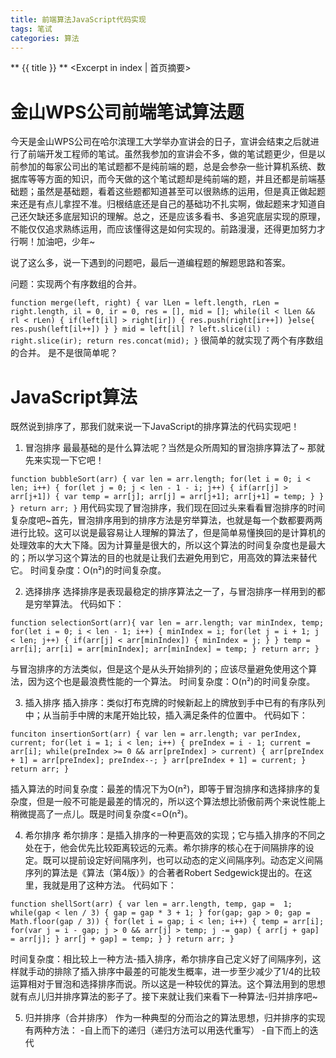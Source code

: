 ```yaml
---
title: 前端算法JavaScript代码实现
tags: 笔试
categories: 算法
---
```


** {{ title }} ** <Excerpt in index | 首页摘要>

# 金山WPS公司前端笔试算法题

今天是金山WPS公司在哈尔滨理工大学举办宣讲会的日子，宣讲会结束之后就进行了前端开发工程师的笔试。虽然我参加的宣讲会不多，做的笔试题更少，但是以前参加的每家公司出的笔试题都不是纯前端的题，总是会参杂一些计算机系统、数据库等等方面的知识，而今天做的这个笔试题却是纯前端的题，并且还都是前端基础题；虽然是基础题，看着这些题都知道甚至可以很熟练的运用，但是真正做起题来还是有点儿拿捏不准。归根结底还是自己的基础功不扎实啊，做起题来才知道自己还欠缺还多底层知识的理解。总之，还是应该多看书、多追究底层实现的原理，不能仅仅追求熟练运用，而应该懂得这是如何实现的。前路漫漫，还得更加努力才行啊！加油吧，少年~

说了这么多，说一下遇到的问题吧，最后一道编程题的解题思路和答案。

问题：实现两个有序数组的合并。

`function merge(left, right) {
    var lLen = left.length,
        rLen = right.length,
        il = 0,
        ir = 0,
        res = [],
        mid = [];
    while(il < lLen && rl < rLen) {
        if(left[il] > right[ir]) {
            res.push(right[ir++])
        }else{
            res.push(left[il++])
        }
    }
    mid = left[il] ? left.slice(il) : right.slice(ir);
    return res.concat(mid);
}`
很简单的就实现了两个有序数组的合并。
是不是很简单呢？

# JavaScript算法

既然说到排序了，那我们就来说一下JavaScript的排序算法的代码实现吧！

1. 冒泡排序
最最基础的是什么算法呢？当然是众所周知的冒泡排序算法了~
那就先来实现一下它吧！

`function bubbleSort(arr) {
    var len = arr.length;
    for(let i = 0; i < len; i++) {
        for(let j = 0; j < len - 1 - i; j++) {
            if(arr[j] > arr[j+1]) {
                var temp = arr[j];
                arr[j] = arr[j+1];
                arr[j+1] = temp;
            }
        }
    }
    return arr;
}`
用代码实现了冒泡排序，我们现在回过头来看看冒泡排序的时间复杂度吧~首先，冒泡排序用到的排序方法是穷举算法，也就是每一个数都要两两进行比较。这可以说是最容易让人理解的算法了，但是简单易懂换回的是计算机的处理效率的大大下降。因为计算量是很大的，所以这个算法的时间复杂度也是最大的；所以学习这个算法的目的也就是让我们去避免用到它，用高效的算法来替代它。
时间复杂度：O(n²)的时间复杂度。

2. 选择排序
选择排序是表现最稳定的排序算法之一了，与冒泡排序一样用到的都是穷举算法。
代码如下：

`function selectionSort(arr){
    var len = arr.length;
    var minIndex, temp;
    for(let i = 0; i < len - 1; i++) {
        minIndex = i;
        for(let j = i + 1; j < len; j++) {
            if(arr[j] < arr[minIndex]) {
                minIndex = j;
            }
        }
        temp = arr[i];
        arr[i] = arr[minIndex];
        arr[minIndex] = temp;
    }
    return arr;
}`

与冒泡排序的方法类似，但是这个是从头开始排列的；应该尽量避免使用这个算法，因为这个也是最浪费性能的一个算法。
时间复杂度：O(n²)的时间复杂度。

3. 插入排序
插入排序：类似打布克牌的时候新起上的牌放到手中已有的有序队列中；从当前手中牌的末尾开始比较，插入满足条件的位置中。
代码如下：

`funciton insertionSort(arr) {
    var len = arr.length;
    var perIndex, current;
    for(let i = 1; i < len; i++) {
        preIndex = i - 1;
        current = arr[i];
        while(preIndex >= 0 && arr[preIndex] > current) {
            arr[preIndex + 1] = arr[preIndex];
            preIndex--;
        }
        arr[preIndex + 1] = current;
    }
    return arr;
}`

插入算法的时间复杂度：最差的情况下为O(n²)，即等于冒泡排序和选择排序的复杂度，但是一般不可能是最差的情况的，所以这个算法想比骄傲前两个来说性能上稍微提高了一点儿。既是时间复杂度<=O(n²)。

4. 希尔排序
希尔排序：是插入排序的一种更高效的实现；它与插入排序的不同之处在于，他会优先比较距离较远的元素。希尔排序的核心在于间隔排序的设定。既可以提前设定好间隔序列，也可以动态的定义间隔序列。动态定义间隔序列的算法是《算法（第4版）》的合著者Robert Sedgewick提出的。在这里，我就是用了这种方法。
代码如下：

`function shellSort(arr) {
    var len = arr.length,
        temp,
        gap =  1;
    while(gap < len / 3) {
        gap = gap * 3 + 1;
    }
    for(gap; gap > 0; gap = Math.floor(gap / 3)) {
        for(let i = gap; i < len; i++) {
            temp = arr[i];
            for(var j = i - gap; j > 0 && arr[j] > temp; j -= gap) {
                arr[j + gap] = arr[j];
            }
            arr[j + gap] = temp;
        }
    }
    return arr;
}`

时间复杂度：相比较上一种方法-插入排序，希尔排序自己定义好了间隔序列，这样就手动的排除了插入排序中最差的可能发生概率，进一步至少减少了1/4的比较运算相对于冒泡和选择排序而说。所以这是一种较优的算法。这个算法用到的思想就有点儿归并排序算法的影子了。接下来就让我们来看下一种算法-归并排序吧~

5. 归并排序（合并排序）
作为一种典型的分而治之的算法思想，归并排序的实现有两种方法：
 -自上而下的递归（递归方法可以用迭代重写）
 -自下而上的迭代
